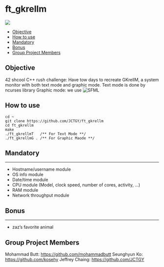 ft_gkrellm
===
![](resources/ft_gkrellm.gif)

* [Objective](#objective)
* [How to use](#how-to-use)
* [Mandatory](#mandatory)
* [Bonus](#bonus)
* [Group Project Members](#Group-Project-Members)

## Objective
42 shcool C++ rush challenge: Have tow days to recreate GKrellM, a system monitor with both text mode and graphic mode.
Text mode is done by ncurses library
Graphic mode: we use ![SFML](https://www.sfml-dev.org/)

## How to use

```
cd ~
git clone https://github.com/JCTGY/ft_gkrellm
cd ft_gkrellm
make
./ft_gkrellmT   /** For Text Mode **/
./ft_gkrellmG . /** For Graphic Maode **/
```

## Mandatory
---
* Hostname/username module
* OS info module
* Date/time module
* CPU module (Model, clock speed, number of cores, activity, ...)
* RAM module
* Network throughput module 

## Bonus
---
* zaz’s favorite animal

## Group Project Members
Mohammad Butt: https://github.com/mohammadbutt
Seunghyun Ko: https://github.com/kosehy
Jeffrey Chaing: https://github.com/JCTGY
